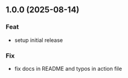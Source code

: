 ## 1.0.0 (2025-08-14)

### Feat

- setup initial release

### Fix

- fix docs in README and typos in action file
